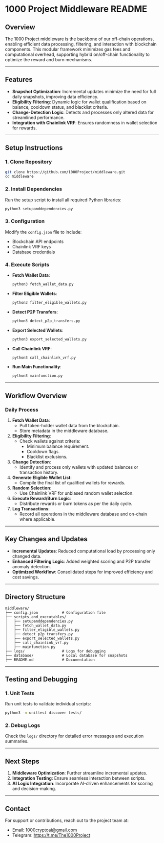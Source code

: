 # **1000 Project Middleware README**

## **Overview**
The 1000 Project middleware is the backbone of our off-chain operations, enabling efficient data processing, filtering, and interaction with blockchain components. This modular framework minimizes gas fees and computational overhead, supporting hybrid on/off-chain functionality to optimize the reward and burn mechanisms.

---

## **Features**
- **Snapshot Optimization**: Incremental updates minimize the need for full daily snapshots, improving data efficiency.
- **Eligibility Filtering**: Dynamic logic for wallet qualification based on balance, cooldown status, and blacklist criteria.
- **Change-Detection Logic**: Detects and processes only altered data for streamlined performance.
- **Integration with Chainlink VRF**: Ensures randomness in wallet selection for rewards.

---

## **Setup Instructions**

### **1. Clone Repository**
```bash
git clone https://github.com/1000Project/middleware.git
cd middleware
```

### **2. Install Dependencies**
Run the setup script to install all required Python libraries:
```bash
python3 setupanddependencies.py
```

### **3. Configuration**
Modify the `config.json` file to include:
- Blockchain API endpoints
- Chainlink VRF keys
- Database credentials

### **4. Execute Scripts**
- **Fetch Wallet Data**:
  ```bash
  python3 fetch_wallet_data.py
  ```
- **Filter Eligible Wallets**:
  ```bash
  python3 filter_eligible_wallets.py
  ```
- **Detect P2P Transfers**:
  ```bash
  python3 detect_p2p_transfers.py
  ```
- **Export Selected Wallets**:
  ```bash
  python3 export_selected_wallets.py
  ```
- **Call Chainlink VRF**:
  ```bash
  python3 call_chainlink_vrf.py
  ```
- **Run Main Functionality**:
  ```bash
  python3 mainfunction.py
  ```

---

## **Workflow Overview**

### **Daily Process**
1. **Fetch Wallet Data**:
   - Pull token-holder wallet data from the blockchain.
   - Store metadata in the middleware database.
2. **Eligibility Filtering**:
   - Check wallets against criteria:
     - Minimum balance requirement.
     - Cooldown flags.
     - Blacklist exclusions.
3. **Change Detection**:
   - Identify and process only wallets with updated balances or transaction history.
4. **Generate Eligible Wallet List**:
   - Compile the final list of qualified wallets for rewards.
5. **Random Selection**:
   - Use Chainlink VRF for unbiased random wallet selection.
6. **Execute Reward/Burn Logic**:
   - Distribute rewards or burn tokens as per the daily cycle.
7. **Log Transactions**:
   - Record all operations in the middleware database and on-chain where applicable.

---

## **Key Changes and Updates**
- **Incremental Updates**: Reduced computational load by processing only changed data.
- **Enhanced Filtering Logic**: Added weighted scoring and P2P transfer anomaly detection.
- **Optimized Workflow**: Consolidated steps for improved efficiency and cost savings.

---

## **Directory Structure**
```
middleware/
├── config.json           # Configuration file
├── scripts_and_executables/
│   ├── setupanddependencies.py
│   ├── fetch_wallet_data.py
│   ├── filter_eligible_wallets.py
│   ├── detect_p2p_transfers.py
│   ├── export_selected_wallets.py
│   ├── call_chainlink_vrf.py
│   ├── mainfunction.py
├── logs/                 # Logs for debugging
├── database/             # Local database for snapshots
├── README.md             # Documentation
```

---

## **Testing and Debugging**
### **1. Unit Tests**
Run unit tests to validate individual scripts:
```bash
python3 -m unittest discover tests/
```

### **2. Debug Logs**
Check the `logs/` directory for detailed error messages and execution summaries.

---

## **Next Steps**
1. **Middleware Optimization**: Further streamline incremental updates.
2. **Integration Testing**: Ensure seamless interaction between scripts.
3. **AI Logic Integration**: Incorporate AI-driven enhancements for scoring and decision-making.

---

## **Contact**
For support or contributions, reach out to the project team at:
- Email: 1000cryptoai@gmail.com
- Telegram: https://t.me/The1000Project
